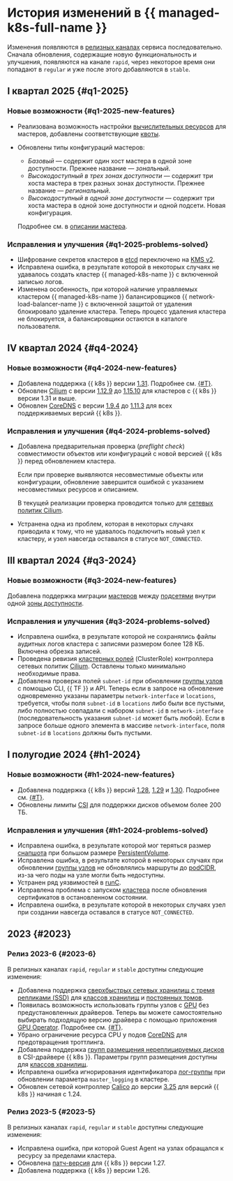 # История изменений в {{ managed-k8s-full-name }}

Изменения появляются в [релизных каналах](./concepts/release-channels-and-updates.md) сервиса последовательно. Сначала обновления, содержащие новую функциональность и улучшения, появляются на канале `rapid`, через некоторое время они попадают в `regular` и уже после этого добавляются в `stable`.

## I квартал 2025 {#q1-2025}

### Новые возможности {#q1-2025-new-features}

* Реализована возможность настройки [вычислительных ресурсов](./concepts/index.md#master-resources) для мастеров, добавлены соответствующие [квоты](./concepts/limits.md#managed-k8s-quotas).
* Обновлены типы конфигураций мастеров: 
  * _Базовый_ — содержит один хост мастера в одной зоне доступности. Прежнее название — _зональный_.
  * _Высокодоступный в трех зонах доступности_ — содержит три хоста мастера в трех разных зонах доступности. Прежнее название — _региональный_.
  * _Высокодоступный в одной зоне доступности_ — содержит три хоста мастера в одной зоне доступности и одной подсети. Новая конфигурация.

  Подробнее см. в [описании мастера](./concepts/index.md#master).
  
### Исправления и улучшения {#q1-2025-problems-solved}

* Шифрование секретов кластеров в [etcd](https://kubernetes.io/docs/concepts/architecture/#etcd) переключено на [KMS v2](https://kubernetes.io/docs/tasks/administer-cluster/kms-provider/#kms-v2).
* Исправлена ошибка, в результате которой в некоторых случаях не удавалось создать кластер {{ managed-k8s-name }} с включенной записью логов.
* Изменена особенность, при которой наличие управляемых кластером {{ managed-k8s-name }} балансировщиков {{ network-load-balancer-name }} с включенной защитой от удаления блокировало удаление кластера. Теперь процесс удаления кластера не блокируется, а балансировщики остаются в каталоге пользователя.

## IV квартал 2024 {#q4-2024}

### Новые возможности {#q4-2024-new-features}

* Добавлена поддержка {{ k8s }} версии [1.31](https://github.com/kubernetes/kubernetes/blob/master/CHANGELOG/CHANGELOG-1.31.md). Подробнее см. [{#T}](./concepts/release-channels-and-updates.md).
* Обновлен [Cilium](https://cilium.io/) с версии [1.12.9](https://github.com/cilium/cilium/releases/tag/v1.12.9) до [1.15.10](https://github.com/cilium/cilium/releases/tag/v1.15.10) для кластеров с {{ k8s }} версии 1.31 и выше.
* Обновлен [CoreDNS](https://coredns.io/) с версии [1.9.4](https://github.com/coredns/coredns/releases/tag/v1.9.4) до [1.11.3](https://github.com/coredns/coredns/releases/tag/v1.11.3) для всех поддерживаемых версий {{ k8s }}.

### Исправления и улучшения {#q4-2024-problems-solved}

* Добавлена предварительная проверка (_preflight check_) совместимости объектов или конфигураций с новой версией {{ k8s }} перед обновлением кластера.

  Если при проверке выявляются несовместимые объекты или конфигурации, обновление завершится ошибкой с указанием несовместимых ресурсов и описанием. 

  В текущей реализации проверка проводится только для [сетевых политик Cilium](./concepts/network-policy.md#cilium).
* Устранена одна из проблем, которая в некоторых случаях приводила к тому, что не удавалось подключить новый узел к кластеру, и узел навсегда оставался в статусе `NOT_CONNECTED`.

## III квартал 2024 {#q3-2024}

### Новые возможности {#q3-2024-new-features}

Добавлена поддержка миграции [мастеров](./concepts/index.md#master) между [подсетями](../vpc/concepts/network.md#subnet) внутри одной [зоны доступности](../overview/concepts/geo-scope.md).

### Исправления и улучшения {#q3-2024-problems-solved}

* Исправлена ошибка, в результате которой не сохранялись файлы аудитных логов кластера с записями размером более 128 КБ. Включена обрезка записей.
* Проведена ревизия [кластерных ролей](https://kubernetes.io/docs/reference/access-authn-authz/rbac/#user-facing-roles) (ClusterRole) контроллера сетевых политик [Cilium](./concepts/network-policy.md#cilium). Оставлены только минимально необходимые права.
* Добавлена проверка полей `subnet-id` при обновлении [группы узлов](./concepts/index.md#node-group) с помощью CLI, {{ TF }} и API. Теперь если в запросе на обновление одновременно указаны параметры `network-interface` и `locations`, требуется, чтобы поля `subnet-id` в `locations` либо были все пустыми, либо полностью совпадали с набором `subnet-id` в `network-interface` (последовательность указания `subnet-id` может быть любой). Если в запросе больше одного элемента в массиве `network-interface`, поля `subnet-id` в `locations` должны быть пустыми.

## I полугодие 2024 {#h1-2024}

### Новые возможности {#h1-2024-new-features}

* Добавлена поддержка {{ k8s }} версий [1.28](https://github.com/kubernetes/kubernetes/blob/master/CHANGELOG/CHANGELOG-1.28.md), [1.29](https://github.com/kubernetes/kubernetes/blob/master/CHANGELOG/CHANGELOG-1.29.md) и [1.30](https://github.com/kubernetes/kubernetes/blob/master/CHANGELOG/CHANGELOG-1.30.md). Подробнее см. [{#T}](./concepts/release-channels-and-updates.md).
* Обновлены лимиты [CSI](https://github.com/container-storage-interface/spec/blob/master/spec.md) для поддержки дисков объемом более 200 ТБ.

### Исправления и улучшения {#h1-2024-problems-solved}

* Исправлена ошибка, в результате которой мог теряться размер [снапшота](https://kubernetes.io/docs/concepts/storage/volume-snapshots/) при большом размере [PersistentVolume](./concepts/volume.md#persistent-volume).
* Исправлена ошибка, в результате которой в некоторых случаях при обновлении [группы узлов](./concepts/index.md#node-group) не обновлялись маршруты до [podCIDR](https://kubernetes.io/docs/reference/kubernetes-api/cluster-resources/node-v1/#NodeSpec), из-за чего поды на узле могли быть недоступны.
* Устранен ряд уязвимостей в [runC](https://github.com/opencontainers/runc).
* Исправлена проблема c запуском [кластера](./concepts/index.md#kubernetes-cluster) после обновления сертификатов в остановленном состоянии.
* Исправлена ошибка, в результате которой в некоторых случаях узел при создании навсегда оставался в статусе `NOT_CONNECTED`.

## 2023 {#2023}

### Релиз 2023-6 {#2023-6}

В релизных каналах `rapid`, `regular` и `stable` доступны следующие изменения:
* Добавлена поддержка [сверхбыстрых сетевых хранилищ с тремя репликами (SSD)](../compute/concepts/disk.md#disks-types) для [классов хранилищ](./operations/volumes/manage-storage-class.md) и [постоянных томов](./concepts/volume.md#persistent-volume).
* Появилась возможность использовать группы узлов c [GPU](../compute/concepts/gpus.md) без предустановленных драйверов. Теперь вы можете самостоятельно выбирать подходящую версию драйвера с помощью приложения [GPU Operator](https://docs.nvidia.com/datacenter/cloud-native/gpu-operator/overview.html). Подробнее см. [{#T}](./tutorials/driverless-gpu.md).
* Убрано ограничение ресурса CPU у подов [CoreDNS](https://kubernetes.io/docs/tasks/administer-cluster/coredns/) для предотвращения троттлинга.
* Добавлена поддержка [групп размещения нереплицируемых дисков](../compute/concepts/disk-placement-group.md) в CSI-драйвере {{ k8s }}. Параметры групп размещения доступны для [классов хранилищ](./operations/volumes/manage-storage-class.md).
* Исправлена ошибка игнорирования идентификатора [лог-группы](../logging/concepts/log-group.md) при обновлении параметра `master_logging` в кластере.
* Обновлен сетевой контроллер [Calico](./concepts/network-policy.md#calico) до версии [3.25](https://docs.tigera.io/archive/v3.25/release-notes/) для версий {{ k8s }} начиная с 1.24.

### Релиз 2023-5 {#2023-5}

В релизных каналах `rapid`, `regular` и `stable` доступны следующие изменения:
* Исправлена ошибка, при которой Guest Agent на узлах обращался к ресурсу за пределами кластера.
* Обновлена [патч-версия](https://github.com/kubernetes/kubernetes/blob/master/CHANGELOG/CHANGELOG-1.27.md#changelog-since-v1273) для {{ k8s }} версии 1.27.
* Добавлена поддержка {{ k8s }} версии 1.26.
